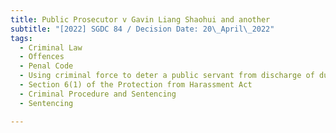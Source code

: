 ```yaml
---
title: Public Prosecutor v Gavin Liang Shaohui and another
subtitle: "[2022] SGDC 84 / Decision Date: 20\_April\_2022"
tags:
  - Criminal Law
  - Offences
  - Penal Code
  - Using criminal force to deter a public servant from discharge of duty
  - Section 6(1) of the Protection from Harassment Act
  - Criminal Procedure and Sentencing
  - Sentencing

---
```

